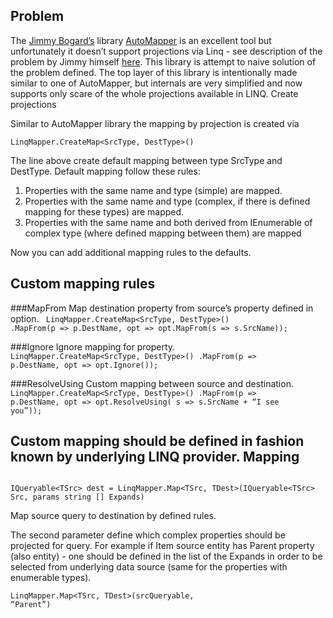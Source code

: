 ﻿Problem
-------

The [Jimmy Bogard’s](http://lostechies.com/jimmybogard/author/jimmybogard/) library [AutoMapper](http://automapper.org/) is an excellent tool but unfortunately it doesn’t support projections via Linq - see description of the problem by Jimmy himself 
[here](http://lostechies.com/jimmybogard/2011/02/09/autoprojecting-linq-queries/). 
This library is attempt to naive solution of the problem defined. The top layer of this library is intentionally made similar to one of AutoMapper, but internals are very simplified and now supports only scare of the whole projections available in LINQ.
Create projections

Similar to AutoMapper library the mapping by projection is created via

<code>LinqMapper.CreateMap&lt;SrcType, DestType&gt;()</code>

The line above create default mapping between type SrcType and DestType. 
Default mapping follow these rules:

1. Properties with the same name and type (simple) are mapped.
2. Properties with the same name and type (complex, if there is defined mapping for these types) are mapped.
3. Properties with the same name and both derived from IEnumerable of complex type (where defined mapping between them) are mapped

Now you can add additional mapping rules to the defaults.

Custom mapping rules
--------------------

###MapFrom 
Map destination property from source’s property defined in option.
<code>
LinqMapper.CreateMap&lt;SrcType, DestType&gt;()
	.MapFrom(p => p.DestName, opt => opt.MapFrom(s => s.SrcName));
</code>

###Ignore 
Ignore mapping for property.
<code>
LinqMapper.CreateMap&lt;SrcType, DestType&gt;()
	.MapFrom(p => p.DestName, opt => opt.Ignore());
</code>

###ResolveUsing 
Custom mapping between source and destination.
<code>
LinqMapper.CreateMap&lt;SrcType, DestType&gt;()
	.MapFrom(p => p.DestName, opt => opt.ResolveUsing( s => s.SrcName + “I see you”));
</code>

Custom mapping should be defined in fashion known by underlying LINQ provider.
Mapping
-------
<code>
IQueryable&lt;TSrc&gt; dest = LinqMapper.Map&lt;TSrc, TDest&gt;(IQueryable&lt;TSrc&gt; Src, params string [] Expands) 
</code>

Map source query to destination by defined rules. 

The second parameter define which complex properties should be projected for query. 
For example if Item source entity has Parent property (also entity) - one should be defined in the list of the Expands in order to be selected from underlying data source (same for the properties with enumerable types).

<code>LinqMapper.Map&lt;TSrc, TDest&gt;(srcQueryable, “Parent”)</code>